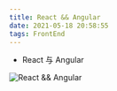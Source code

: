 ```yaml
---
title: React && Angular
date: 2021-05-18 20:58:55
tags: FrontEnd
---
```


- React 与 Angular


<!-- more -->
![React && Angular](/assets/front/react_and_angular.svg)